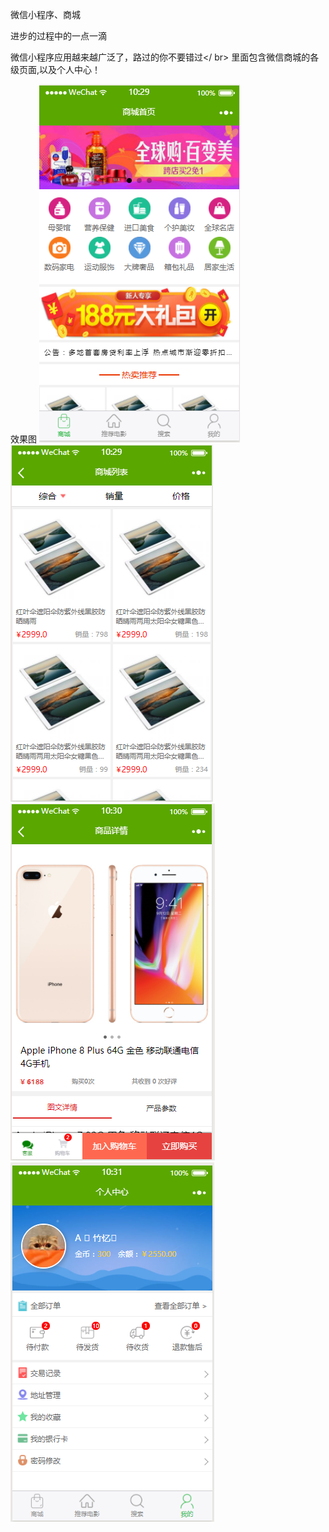 微信小程序、商城

进步的过程中的一点一滴

微信小程序应用越来越广泛了，路过的你不要错过</ br>
里面包含微信商城的各级页面,以及个人中心！

效果图
![首页](https://github.com/xianxianzhuyi/MarkdownImages/blob/master/QQ%E6%88%AA%E5%9B%BE20171224102940.png) 
![列表页](https://github.com/xianxianzhuyi/MarkdownImages/blob/master/QQ%E6%88%AA%E5%9B%BE20171224102956.png) 
![商品详情](https://github.com/xianxianzhuyi/MarkdownImages/blob/master/QQ%E6%88%AA%E5%9B%BE20171224103038.png) 
![个人中心](https://github.com/xianxianzhuyi/MarkdownImages/blob/master/QQ%E6%88%AA%E5%9B%BE20171224103115.png) 
